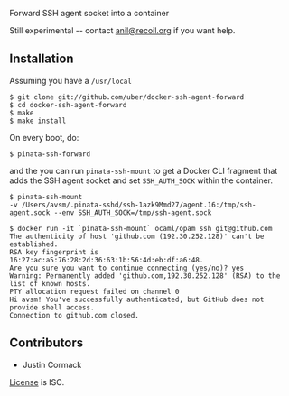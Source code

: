 Forward SSH agent socket into a container

Still experimental -- contact anil@recoil.org if you want help.

## Installation

Assuming you have a `/usr/local`

```
$ git clone git://github.com/uber/docker-ssh-agent-forward
$ cd docker-ssh-agent-forward
$ make
$ make install
```

On every boot, do:

```
$ pinata-ssh-forward
```

and the you can run `pinata-ssh-mount` to get a Docker CLI fragment
that adds the SSH agent socket and set `SSH_AUTH_SOCK` within the container.

```
$ pinata-ssh-mount 
-v /Users/avsm/.pinata-sshd/ssh-1azk9Mmd27/agent.16:/tmp/ssh-agent.sock --env SSH_AUTH_SOCK=/tmp/ssh-agent.sock

$ docker run -it `pinata-ssh-mount` ocaml/opam ssh git@github.com
The authenticity of host 'github.com (192.30.252.128)' can't be established.
RSA key fingerprint is 16:27:ac:a5:76:28:2d:36:63:1b:56:4d:eb:df:a6:48.
Are you sure you want to continue connecting (yes/no)? yes
Warning: Permanently added 'github.com,192.30.252.128' (RSA) to the list of known hosts.
PTY allocation request failed on channel 0
Hi avsm! You've successfully authenticated, but GitHub does not provide shell access.
Connection to github.com closed.
```

## Contributors

* Justin Cormack

[License](LICENSE.md) is ISC.
